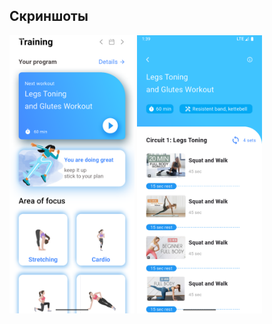 ## Скриншоты

<img src="Screenshot_main_page.png" alt="Главный экран" style="width: 200px;">
<img src="Screenshot_video_info.png" alt="Страница с видео" style="width: 200px;">


